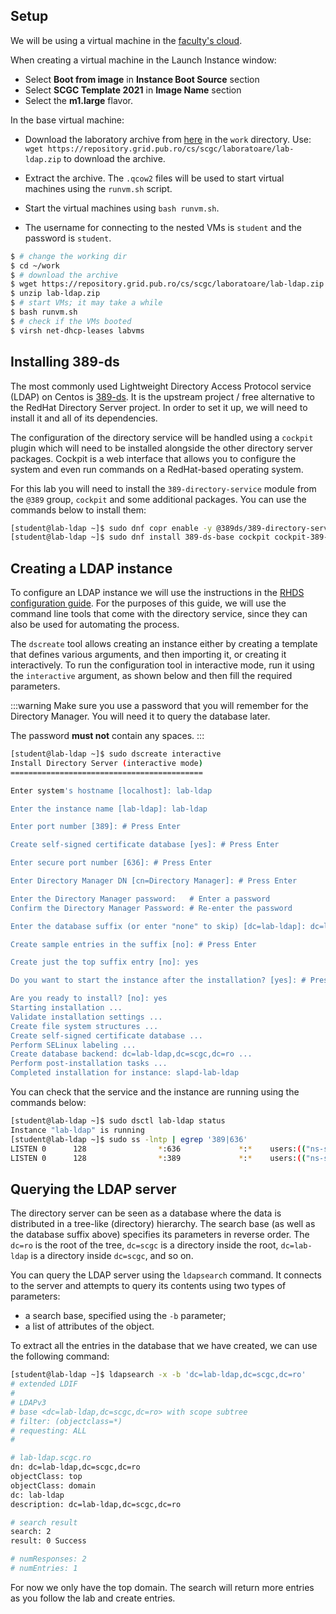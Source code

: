 ## Setup

We will be using a virtual machine in the [faculty's cloud](http://cloud.grid.pub.ro/).

When creating a virtual machine in the Launch Instance window:
  * Select **Boot from image** in **Instance Boot Source** section
  * Select **SCGC Template 2021** in **Image Name** section
  * Select the **m1.large** flavor.

In the base virtual machine:
  * Download the laboratory archive from [here](https://repository.grid.pub.ro/cs/scgc/laboratoare/lab-ldap.zip) in the `work` directory.
Use: `wget https://repository.grid.pub.ro/cs/scgc/laboratoare/lab-ldap.zip` to download the archive.

  * Extract the archive.
The `.qcow2` files will be used to start virtual machines using the `runvm.sh` script.
  * Start the virtual machines using `bash runvm.sh`.
  * The username for connecting to the nested VMs is `student` and the password is `student`.

```bash
$ # change the working dir
$ cd ~/work
$ # download the archive
$ wget https://repository.grid.pub.ro/cs/scgc/laboratoare/lab-ldap.zip
$ unzip lab-ldap.zip
$ # start VMs; it may take a while
$ bash runvm.sh
$ # check if the VMs booted
$ virsh net-dhcp-leases labvms
```


## Installing 389-ds

The most commonly used Lightweight Directory Access Protocol service (LDAP) on
Centos is [389-ds][]. It is the upstream project / free alternative to
the RedHat Directory Server project. In order to set it up, we will need to
install it and all of its dependencies.

The configuration of the directory service will be handled using a `cockpit`
plugin which will need to be installed alongside the other directory server
packages. Cockpit is a web interface that allows you to configure the system
and even run commands on a RedHat-based operating system.

For this lab you will need to install the `389-directory-service` module from
the `@389` group, `cockpit` and some additional packages. You can use the
commands below to install them:

```bash
[student@lab-ldap ~]$ sudo dnf copr enable -y @389ds/389-directory-server
[student@lab-ldap ~]$ sudo dnf install 389-ds-base cockpit cockpit-389-ds
```


## Creating a LDAP instance

To configure an LDAP instance we will use the instructions in the
[RHDS configuration guide][]. For the purposes of this guide, we will use the
command line tools that come with the directory service, since they can also be
used for automating the process.

The `dscreate` tool allows creating an instance either by creating a template
that defines various arguments, and then importing it, or creating it
interactively. To run the configuration tool in interactive mode, run it using
the `interactive` argument, as shown below and then fill the required
parameters.

:::warning
Make sure you use a password that you will remember for the Directory Manager.
You will need it to query the database later.

The password **must not** contain any spaces.
:::

```bash
[student@lab-ldap ~]$ sudo dscreate interactive
Install Directory Server (interactive mode)
===========================================

Enter system's hostname [localhost]: lab-ldap

Enter the instance name [lab-ldap]: lab-ldap

Enter port number [389]: # Press Enter

Create self-signed certificate database [yes]: # Press Enter

Enter secure port number [636]: # Press Enter

Enter Directory Manager DN [cn=Directory Manager]: # Press Enter

Enter the Directory Manager password:   # Enter a password
Confirm the Directory Manager Password: # Re-enter the password

Enter the database suffix (or enter "none" to skip) [dc=lab-ldap]: dc=lab-ldap,dc=scgc,dc=ro

Create sample entries in the suffix [no]: # Press Enter

Create just the top suffix entry [no]: yes

Do you want to start the instance after the installation? [yes]: # Press Enter

Are you ready to install? [no]: yes
Starting installation ...
Validate installation settings ...
Create file system structures ...
Create self-signed certificate database ...
Perform SELinux labeling ...
Create database backend: dc=lab-ldap,dc=scgc,dc=ro ...
Perform post-installation tasks ...
Completed installation for instance: slapd-lab-ldap
```

You can check that the service and the instance are running using the commands
below:

```bash
[student@lab-ldap ~]$ sudo dsctl lab-ldap status
Instance "lab-ldap" is running
[student@lab-ldap ~]$ sudo ss -lntp | egrep '389|636'
LISTEN 0      128                *:636             *:*    users:(("ns-slapd",pid=1214,fd=9))
LISTEN 0      128                *:389             *:*    users:(("ns-slapd",pid=1214,fd=8))
```


## Querying the LDAP server

The directory server can be seen as a database where the data is distributed
in a tree-like (directory) hierarchy. The search base (as well as the database
suffix above) specifies its parameters in reverse order. The `dc=ro` is the
root of the tree, `dc=scgc` is a directory inside the root, `dc=lab-ldap` is a
directory inside `dc=scgc`, and so on.

You can query the LDAP server using the `ldapsearch` command. It connects to
the server and attempts to query its contents using two types of parameters:
 * a search base, specified using the `-b` parameter;
 * a list of attributes of the object.

To extract all the entries in the database that we have created, we can use the
following command:

```bash
[student@lab-ldap ~]$ ldapsearch -x -b 'dc=lab-ldap,dc=scgc,dc=ro'
# extended LDIF
#
# LDAPv3
# base <dc=lab-ldap,dc=scgc,dc=ro> with scope subtree
# filter: (objectclass=*)
# requesting: ALL
#

# lab-ldap.scgc.ro
dn: dc=lab-ldap,dc=scgc,dc=ro
objectClass: top
objectClass: domain
dc: lab-ldap
description: dc=lab-ldap,dc=scgc,dc=ro

# search result
search: 2
result: 0 Success

# numResponses: 2
# numEntries: 1
```

For now we only have the top domain. The search will return more entries as you
follow the lab and create entries.


[389-ds]: https://www.port389.org/index.html
[RHDS configuration guide]: https://access.redhat.com/documentation/en-us/red_hat_directory_server/11/html/installation_guide/assembly_setting-up-a-new-directory-server-instance_installation-guide#proc_creating-an-instance-using-the-interactive-installer_assembly_setting-up-a-new-instance-on-the-command-line-using-the-interactive-installer
